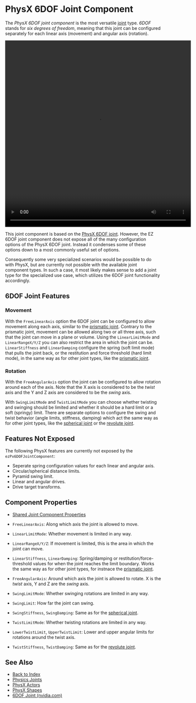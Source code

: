 # PhysX 6DOF Joint Component

The *PhysX 6DOF joint component* is the most versatile [joint](physx-joints.md) type. *6DOF* stands for *six degrees of freedom*, meaning that this joint can be configured separately for each linear axis (movement) and angular axis (rotation).

<video src="media/6dof-joint.webm" width="600" height="600" autoplay loop></video>

This joint component is based on the [PhysX 6DOF joint](https://gameworksdocs.nvidia.com/PhysX/4.1/documentation/physxguide/Manual/Joints.html#d6-joint). However, the EZ 6DOF joint component does not expose all of the many configuration options of the PhysX 6DOF joint. Instead it condenses some of these options down to a most commonly useful set of options.

Consequently some very specialized scenarios would be possible to do with PhysX, but are currently not possible with the available joint component types. In such a case, it most likely makes sense to add a joint type for the specialized use case, which utilizes the 6DOF joint functionality accordingly.

## 6DOF Joint Features

### Movement

With the `FreeLinearAxis` option the 6DOF joint can be configured to allow movement along each axis, similar to the [prismatic joint](physx-prismatic-joint-component.md). Contrary to the prismatic joint, movement can be allowed along two or all three axis, such that the joint can move in a plane or volume. Using the `LinearLimitMode` and `LinearRangeX/Y/Z` you can also restrict the area in which the joint can be. `LinearStiffness` and `LinearDamping` configure the spring (soft limit mode) that pulls the joint back, or the restitution and force threshold (hard limit mode), in the same way as for other joint types, like the [prismatic joint](physx-prismatic-joint-component.md).

### Rotation

With the `FreeAngularAxis` option the joint can be configured to allow rotation around each of the axis. Note that the X axis is considered to be the *twist* axis and the Y and Z axis are considered to be the *swing* axis.

With `SwingLimitMode` and `TwistLimitMode` you can choose whether twisting and swinging should be limited and whether it should be a hard limit or a soft (springy) limit. There are separate options to configure the swing and twist behavior (angle limits, stiffness, damping) which act the same way as for other joint types, like the [spherical joint](physx-spherical-joint-component.md) or the [revolute joint](physx-revolute-joint-component.md).

## Features Not Exposed

The following PhysX features are currently not exposed by the `ezPx6DOFJointComponent`:

* Seperate spring configuration values for each linear and angular axis.
* Circular/spherical distance limits.
* Pyramid swing limit.
* Linear and angular drives.
* Drive target transforms.

## Component Properties

* [Shared Joint Component Properties](physx-joints.md#shared-joint-component-properties)

* `FreeLinearAxis`: Along which axis the joint is allowed to move.
* `LinearLimitMode`: Whether movement is limited in any way.
* `LinearRangeX/Y/Z`: If movement is limited, this is the area in which the joint can move.
* `LinearStiffness`, `LinearDamping`: Spring/damping or restitution/force-threshold values for when the joint reaches the limit boundary. Works the same way as for other joint types, for instnace the [prismatic joint](physx-prismatic-joint-component.md).
* `FreeAngularAxis`: Around which axis the joint is allowed to rotate. X is the *twist* axis, Y and Z are the *swing* axis.
* `SwingLimitMode`: Whether swinging rotations are limited in any way.
* `SwingLimit`: How far the joint can swing.
* `SwingStiffness`, `SwingDamping`: Same as for the [spherical joint](physx-spherical-joint-component.md).
* `TwistLimitMode`: Whether twisting rotations are limited in any way.
* `LowerTwistLimit`, `UpperTwistLimit`: Lower and upper angular limits for rotations around the twist axis.
* `TwistStiffness`, `TwistDamping`: Same as for the [revolute joint](physx-revolute-joint-component.md).

## See Also

* [Back to Index](../../index.md)
* [Physics Joints](physx-joints.md)
* [PhysX Actors](../actors/physx-actors.md)
* [PhysX Shapes](../collision-shapes/physx-shapes.md)
* [6DOF Joint (nvidia.com)](https://gameworksdocs.nvidia.com/PhysX/4.0/documentation/PhysXGuide/Manual/Joints.html#d6-joint)
